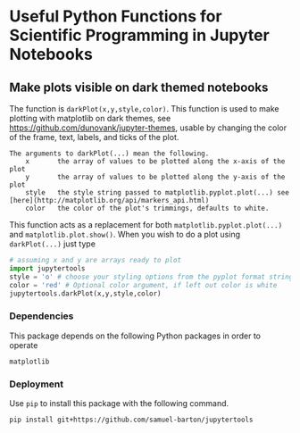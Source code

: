 # Useful Python Functions for Scientific Programming in Jupyter Notebooks


## Make plots visible on dark themed notebooks

The function is `darkPlot(x,y,style,color)`. This function is used to make plotting with 
matplotlib on dark themes, see https://github.com/dunovank/jupyter-themes, usable by changing the
color of the frame, text, labels, and ticks of the plot. 

    The arguments to darkPlot(...) mean the following.
        x       the array of values to be plotted along the x-axis of the plot
        y       the array of values to be plotted along the y-axis of the plot
        style   the style string passed to matplotlib.pyplot.plot(...) see [here](http://matplotlib.org/api/markers_api.html) 
        color   the color of the plot's trimmings, defaults to white.

This function acts as a replacement for both `matplotlib.pyplot.plot(...)` and 
`matplotlib.plot.show()`. When you wish to do a plot using `darkPlot(...)` just type 

```python
# assuming x and y are arrays ready to plot
import jupytertools
style = 'o' # choose your styling options from the pyplot format string options.
color = 'red' # Optional color argument, if left out color is white
jupytertools.darkPlot(x,y,style,color)
```

### Dependencies

This package depends on the following Python packages in order to operate

    matplotlib



### Deployment

Use `pip` to install this package with the following command.

    pip install git+https://github.com/samuel-barton/jupytertools
